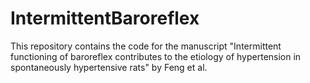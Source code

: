 # IntermittentBaroreflex
This repository contains the code for the manuscript "Intermittent functioning of baroreflex contributes to the etiology of hypertension in spontaneously hypertensive rats" by Feng et al. 
